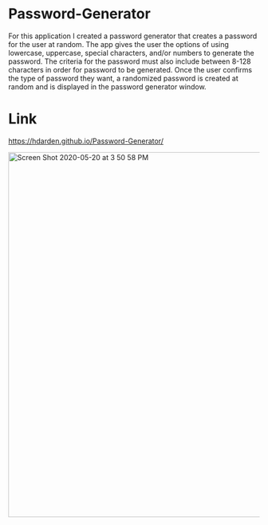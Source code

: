 # Password-Generator

For this application I created a password generator that creates a password for the user at random. The app gives the user the options of using lowercase, uppercase, special characters, and/or numbers to generate the password. The criteria for the password must also include between 8-128 characters in order for password to be generated. Once the user confirms the type of password they want, a randomized password is created at random and is displayed in the password generator window. 


# Link
https://hdarden.github.io/Password-Generator/

<img width="733" alt="Screen Shot 2020-05-20 at 3 50 58 PM" src="https://user-images.githubusercontent.com/63661120/82490780-bc769b80-9ab1-11ea-85b9-98197a1cff77.png">
